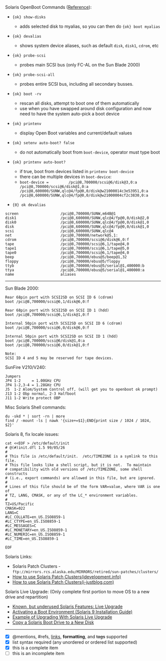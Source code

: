 Solaris OpenBoot Commands ([Reference](http://irtfweb.ifa.hawaii.edu/~spex/computers/spex1/techdocs/1201-hilodog/SunOBP_Quick_Ref.pdf)):

- `{ok} show-disks`
  + adds selected disk to myalias, so you can then do `{ok} boot myalias`
- `{ok} devalias`
  + shows system device aliases, such as default `disk`, `disk1`, `cdrom`, etc
- `{ok} probe-scsi`
  + probes main SCSI bus (only FC-AL on the Sun Blade 2000)
- `{ok} probe-scsi-all`
  + probes entire SCSI bus, including all secondary busses.
- `{ok} boot -rv`
  + rescan all disks, attempt to boot one of them automatically
  + use when you have swapped around disk configuration and now need to have the system auto-pick a boot device
- `{ok} printenv`
  + display Open Boot variables and current/default values
- `{ok} setenv auto-boot? false`
  + do not automatically boot from `boot-device`, operator must type boot
- `{ok} printenv auto-boot?`
  + if true, boot from devices listed in `printenv boot-device`
  + there can be multiple devices in `boot-device`:
   - `boot-device =         /pci@8,700000/scsi@6/disk@3,0:a /pci@8,700000/scsi@6/disk@1,0:a /pci@8,600000/SUNW,qlc@4/fp@0,0/disk@w21000014c3e53951,0:a /pci@8,600000/SUNW,qlc@4/fp@0,0/disk@w21000004cf2c3830,0:a`

- `{0} ok devalias`

```
screen                   /pci@8,700000/SUNW,m64B@1
disk1                    /pci@8,600000/SUNW,qlc@4/fp@0,0/disk@2,0
disk0                    /pci@8,600000/SUNW,qlc@4/fp@0,0/disk@1,0
disk                     /pci@8,600000/SUNW,qlc@4/fp@0,0/disk@1,0
scsi                     /pci@8,600000/SUNW,qlc@4
net                      /pci@8,700000/network@5,1:
cdrom                    /pci@8,700000/scsi@6/disk@6,0:f
tape                     /pci@8,700000/scsi@6,1/tape@4,0
tape1                    /pci@8,700000/scsi@6,1/tape@5,0
tape0                    /pci@8,700000/scsi@6,1/tape@4,0
beep                     /pci@8,700000/ebus@5/beep@1,32
floppy                   /pci@8,700000/ebus@5/floppy
ttyb                     /pci@8,700000/ebus@5/serial@1,400000:b
ttya                     /pci@8,700000/ebus@5/serial@1,400000:a
name                     aliases
```


-------------------

Sun Blade 2000:
```
Rear 68pin port with SCSI2SD on SCSI ID 6 (cdrom)
boot /pci@8,700000/scsi@6,1/disk@6,0:f

Rear 68pin port with SCSI2SD on SCSI ID 1 (hdd)
boot /pci@8,700000/scsi@6,1/disk@1,0:f

Internal 50pin port with SCSI2SD on SCSI ID 6 (cdrom)
boot /pci@8,700000/scsi@6,0/disk@6,0:f

Internal 50pin port with SCSI2SD on SCSI ID 1 (hdd)
boot /pci@8,700000/scsi@6/disk@1,0:a
boot /pci@8,700000/scsi@6,0/disk@1,0:f

Note:
SCSI ID 4 and 5 may be reserved for tape devices.
```


SunFire V210/V240:
```
Jumpers
JP4 1-2     = 1.00GHz CPU
JP4 1-2,3-4 = 1.28GHz CPU
J5  1-2 Alom/System Control off, (will get you to openboot ok prompt)
J13 1-2 Obp normal, 2-3 Halfboot
J11 1-2 Write protect OBP
```

Misc Solaris Shell commands:
```
du -skd * | sort -rn | more
find / -mount -ls | nawk '{size+=$1};END{print size / 1024 / 1024, $2}'
```

Solaris 8, fix locale issues:
```
cat <<EOF > /etc/default/init
# @(#)init.dfl 1.5 99/05/26
#
# This file is /etc/default/init.  /etc/TIMEZONE is a symlink to this file.
# This file looks like a shell script, but it is not.  To maintain
# compatibility with old versions of /etc/TIMEZONE, some shell constructs
# (i.e., export commands) are allowed in this file, but are ignored.
#
# Lines of this file should be of the form VAR=value, where VAR is one of
# TZ, LANG, CMASK, or any of the LC_* environment variables.
#
TZ=US/Pacific
CMASK=022
LANG=C
#LC_COLLATE=en_US.ISO8859-1
#LC_CTYPE=en_US.ISO8859-1
#LC_MESSAGES=C
#LC_MONETARY=en_US.ISO8859-1
#LC_NUMERIC=en_US.ISO8859-1
#LC_TIME=en_US.ISO8859-1

EOF
```


Solaris Links:
- Solaris Patch Clusters - `ftp://mirrors.rcs.alaska.edu/MIRRORS/retired/sun-patches/clusters/`
- [How to use Solaris Patch Clusters(idevelopment.info)](http://www.idevelopment.info/data/Unix/Solaris/SOLARIS_Patching_Solaris_2.8.shtml)
- [How to use Solaris Patch Clusters(i-justblog.com)](http://www.i-justblog.com/2009/02/solaris-recommended-patch-clusters.html)


Solaris Live Upgrade: (Only complete first portion to move OS to a new drive and repartition)
- [Known, but underused Solaris Features: Live Upgrade](http://www.c0t0d0s0.org/archives/4102-Known,-but-underused-Solaris-Features-Live-Upgrade.html)
- [Activating a Boot Environment (Solaris 9 Installation Guide)](https://docs.oracle.com/cd/E19683-01/816-7171/6md6pohs3/index.html)
- [Example of Upgrading With Solaris Live Upgrade](https://docs.oracle.com/cd/E18752_01/html/821-1910/luexample-100.html)
- [Copy a Solaris Boot Drive to a New Disk](http://spiralbound.net/blog/2005/05/10/how-to-copy-a-solaris-boot-drive-to-a-disk-with-a-different-partition-layout/)



-----------------



- [x] @mentions, #refs, [links](), **formatting**, and <del>tags</del> supported
- [x] list syntax required (any unordered or ordered list supported)
- [x] this is a complete item
- [ ] this is an incomplete item
